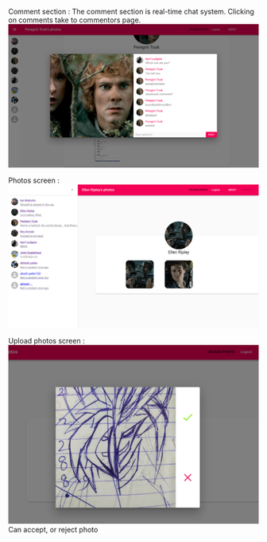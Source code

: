 Comment section : 
The comment section is real-time chat system. Clicking on comments take to commentors page.
![alt text](https://github.com/ZeoZagart/cs142/blob/master/project7/Screenshot%202020-10-25%20at%205.29.27%20PM.png)

Photos screen : 
![alt text](https://github.com/ZeoZagart/cs142/blob/master/project7/Screenshot%202020-10-25%20at%205.30.39%20PM.png)

Upload photos screen : 
![alt text](https://github.com/ZeoZagart/cs142/blob/master/project7/Screenshot%202020-10-25%20at%205.31.14%20PM.png)
Can accept, or reject photo
